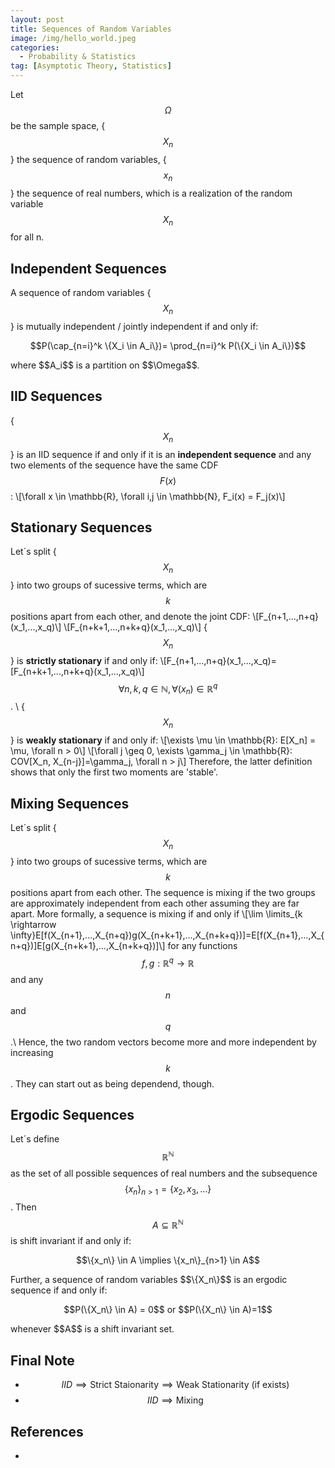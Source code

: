 ```yaml
---
layout: post
title: Sequences of Random Variables
image: /img/hello_world.jpeg
categories:
  - Probability & Statistics
tag: [Asymptotic Theory, Statistics]
---
```

<script type="text/javascript" src="https://cdn.mathjax.org/mathjax/latest/MathJax.js?config=TeX-AMS-MML_HTMLorMML"></script>

Let $$\Omega$$ be the sample space, {$$X_n$$} the sequence of random variables, {$$x_n$$} the sequence of real numbers, which is a realization of the random variable $$X_n$$ for all n.

## Independent Sequences
A sequence of random variables {$$X_n$$} is mutually independent / jointly independent if and only if:
<p style="text-align: center;">
$$P(\cap_{n=i}^k \{X_i \in A_i\})= \prod_{n=i}^k P(\{X_i \in A_i\})$$
</p>
where $$A_i$$ is a partition on $$\Omega$$.

## IID Sequences
{$$X_n$$} is an IID sequence if and only if it is an **independent sequence** and any two elements of the sequence have the same CDF $$F(x)$$:
\\[\forall x \in \mathbb{R}, \forall i,j \in \mathbb{N}, F_i(x) = F_j(x)\\]

## Stationary Sequences
Let´s split {$$X_n$$} into two groups of sucessive terms, which are $$k$$ positions apart from each other, and denote the joint CDF:
\\[F_{n+1,...,n+q}(x_1,...,x_q)\\]
\\[F_{n+k+1,...,n+k+q}(x_1,...,x_q)\\]
{$$X_n$$} is **strictly stationary** if and only if:
\\[F_{n+1,...,n+q}(x_1,...,x_q)=[F_{n+k+1,...,n+k+q}(x_1,...,x_q)\\]
 $$\forall n,k,q \in \mathbb{N}, \forall (x_n) \in \mathbb{R}^q$$. \\
{$$X_n$$} is **weakly stationary** if and only if:
\\[\exists \mu \in \mathbb{R}: E[X_n] = \mu, \forall n > 0\\]
\\[\forall j \geq 0, \exists \gamma_j \in \mathbb{R}: COV[X_n, X_{n-j}]=\gamma_j, \forall n > j\\]
Therefore, the latter definition shows that only the first two moments are 'stable'.

## Mixing Sequences
Let´s split {$$X_n$$} into two groups of sucessive terms, which are $$k$$ positions apart from each other. The sequence is mixing if the two groups are approximately independent from each other assuming they are far apart. More formally, a sequence is mixing if and only if
\\[\lim \limits_{k \rightarrow \infty}E[f(X_{n+1},...,X_{n+q})g(X_{n+k+1},...,X_{n+k+q})]=E[f(X_{n+1},...,X_{n+q})]E[g(X_{n+k+1},...,X_{n+k+q})]\\]
for any functions $$f, g: \mathbb{R}^q \rightarrow \mathbb{R}$$ and any $$n$$ and $$q$$.\\
Hence, the two random vectors become more and more independent by increasing $$k$$. They can start out as being dependend, though.

## Ergodic Sequences
Let´s define $$\mathbb{R}^{\mathbb{N}}$$ as the set of all possible sequences of real numbers and the subsequence $$\{x_n\}_{n>1} = \{x_2,x_3,...\}$$. Then $$A\subseteq \mathbb{R}^{\mathbb{N}}$$ is shift invariant if and only if:
<p style="text-align: center;">
$$\{x_n\} \in A \implies \{x_n\}_{n>1} \in A$$
</p>
Further, a sequence of random variables $$\{X_n\}$$ is an ergodic sequence if and only if:
<p style="text-align: center;">
$$P(\{X_n\} \in A) = 0$$ or $$P(\{X_n\} \in A)=1$$
</p>
whenever $$A$$ is a shift invariant set.

## Final Note
* $$IID \implies \text{Strict Staionarity} \implies \text{Weak Stationarity (if exists)}$$
* $$IID \implies \text{Mixing}$$

## References
-
